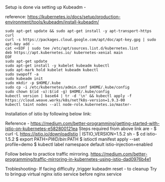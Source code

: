 Setup is done via setting up  Kubeadm -

reference: https://kubernetes.io/docs/setup/production-environment/tools/kubeadm/install-kubeadm/
```
sudo apt-get update && sudo apt-get install -y apt-transport-https curl
curl -s https://packages.cloud.google.com/apt/doc/apt-key.gpg | sudo apt-key add -
cat <<EOF | sudo tee /etc/apt/sources.list.d/kubernetes.list
deb https://apt.kubernetes.io/ kubernetes-xenial main
EOF
sudo apt-get update
sudo apt-get install -y kubelet kubeadm kubectl
sudo apt-mark hold kubelet kubeadm kubectl
sudo swapoff -a
sudo kubeadm init
sudo mkdir -p $HOME/.kube
sudo cp -i /etc/kubernetes/admin.conf $HOME/.kube/config
sudo chown $(id -u):$(id -g) $HOME/.kube/config
kubectl version | base64 | tr -d '\n' && kubectl apply -f https://cloud.weave.works/k8s/net?k8s-version=1.9.3-00
kubectl taint nodes --all node-role.kubernetes.io/master-
```

Installation of istio by following below link:

Reference - https://medium.com/better-programming/getting-started-with-istio-on-kubernetes-e582800121ea
Steps required from above link are -
$ curl -L https://istio.io/downloadIstio | ISTIO_VERSION=1.5.2 sh -
$ cd istio-1.5.2
$ export PATH=$PWD/bin:$PATH
$ istioctl manifest apply --set profile=demo 
$ kubectl label namespace default istio-injection=enabled

Follow below to practice traffic mirroring.
https://medium.com/better-programming/traffic-mirroring-in-kubernetes-using-istio-dad0976b4e1

Trobleshooting- If facing difficulty ,trigger kubeadm reset  - to cleanup
Try to bringup virtual nginx istio service before nginx service
